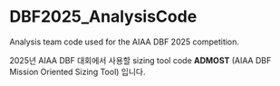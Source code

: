 # DBF2025_AnalysisCode
Analysis team code used for the AIAA DBF 2025 competition.

2025년 AIAA DBF 대회에서 사용할 sizing tool code   **ADMOST** (AIAA DBF Mission Oriented Sizing Tool)  입니다. 
